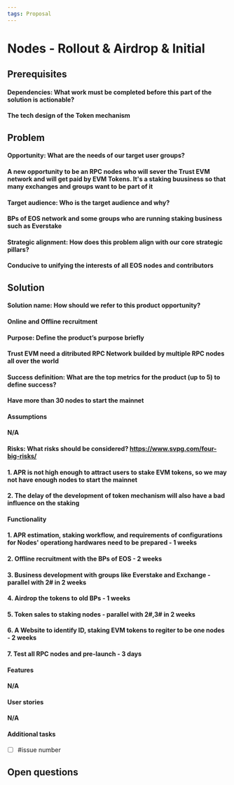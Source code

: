 ```yaml
---
tags: Proposal
---
```


# Nodes - Rollout & Airdrop & Initial

## Prerequisites
#### Dependencies: What work must be completed before this part of the solution is actionable?
#### The tech design of the Token mechanism

## Problem

#### Opportunity: What are the needs of our target user groups?
#### A new opportunity to be an RPC nodes who will sever the Trust EVM network and will get paid by EVM Tokens. It's a staking buusiness so that many exchanges and groups want to be part of it

#### Target audience: Who is the target audience and why? 
#### BPs of EOS network and some groups who are running staking business such as Everstake

#### Strategic alignment: How does this problem align with our core strategic pillars?
#### Conducive to unifying the interests of all EOS nodes and contributors

## Solution

#### Solution name: How should we refer to this product opportunity?
#### Online and Offline recruitment

#### Purpose: Define the product’s purpose briefly
#### Trust EVM need a ditributed RPC Network builded by multiple RPC nodes all over the world

#### Success definition: What are the top metrics for the product (up to 5) to define success?
#### Have more than 30 nodes to start the mainnet

#### Assumptions
#### N/A

#### Risks: What risks should be considered? https://www.svpg.com/four-big-risks/
#### 1. APR is not high enough to attract users to stake EVM tokens, so we may not have enough nodes to start the mainnet
#### 2. The delay of the development of token mechanism will also have a bad influence on the staking


#### Functionality
#### 1. APR estimation, staking workflow, and requirements of configurations for Nodes'  operationg hardwares need to be prepared - 1 weeks
#### 2. Offline recruitment with the BPs of EOS - 2 weeks
#### 3. Business development with groups like Everstake and Exchange - parallel with 2# in 2 weeks
#### 4. Airdrop the tokens to old BPs - 1 weeks
#### 5. Token sales to staking nodes - parallel with 2#,3# in 2 weeks
#### 6. A Website to identify ID, staking EVM tokens to regiter to be one nodes - 2 weeks
#### 7. Test all RPC nodes and pre-launch - 3 days
 
#### Features
#### N/A
#### User stories
#### N/A
#### Additional tasks
- [ ] #issue number

## Open questions
